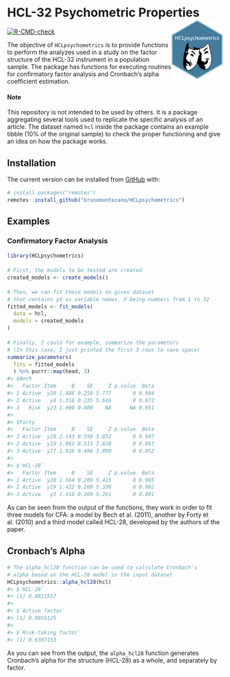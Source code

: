 
<!-- README.md is generated from README.Rmd. Please edit that file -->

# HCL-32 Psychometric Properties <a href='https://github.com/brunomontezano/HCLpsychometrics/'><img src='man/figures/logo.png' align="right" height="139" /></a>

<!-- badges: start -->

[![R-CMD-check](https://github.com/brunomontezano/HCLpsychometrics/workflows/R-CMD-check/badge.svg)](https://github.com/brunomontezano/HCLpsychometrics/actions)
<!-- badges: end -->

The objective of `HCLpsychometrics` is to provide functions to perform
the analyzes used in a study on the factor structure of the HCL-32
instrument in a population sample. The package has functions for
executing routines for confirmatory factor analysis and Cronbach’s alpha
coefficient estimation.

#### Note

This repository is not intended to be used by others. It is a package
aggregating several tools used to replicate the specific analysis of an
article. The dataset named `hcl` inside the package contains an example
tibble (10% of the original sample) to check the proper functioning and
give an idea on how the package works.

## Installation

The current version can be installed from [GitHub](https://github.com/)
with:

``` r
# install.packages("remotes")
remotes::install_github("brunomontezano/HCLpsychometrics")
```

## Examples

### Confirmatory Factor Analysis

``` r
library(HCLpsychometrics)

# First, the models to be tested are created
created_models <- create_models()

# Then, we can fit these models on given dataset
# that contains yX as variable names, X being numbers from 1 to 32
fitted_models <- fit_models(
  data = hcl,
  models = created_models
)

# Finally, I could for example, summarize the parameters
# (In this case, I just printed the first 3 rows to save space)
summarize_parameters(
  fits = fitted_models
  ) %>% purrr::map(head, 3)
#> $Bech
#>   Factor Item     B    SE     Z p.value  Beta
#> 1 Active  y28 1.488 0.258 5.777       0 0.984
#> 2 Active   y4 1.318 0.235 5.616       0 0.872
#> 3   Risk  y23 1.000 0.000    NA      NA 0.851
#> 
#> $Forty
#>   Factor Item     B    SE     Z p.value  Beta
#> 1 Active  y28 2.143 0.556 3.852       0 0.947
#> 2 Active  y19 1.962 0.513 3.828       0 0.867
#> 3 Active  y17 1.928 0.496 3.890       0 0.852
#> 
#> $`HCL-28`
#>   Factor Item     B    SE     Z p.value  Beta
#> 1 Active  y28 1.564 0.289 5.415       0 0.985
#> 2 Active  y19 1.432 0.269 5.330       0 0.902
#> 3 Active   y3 1.416 0.269 5.261       0 0.891
```

As can be seen from the output of the functions, they work in order to
fit three models for CFA: a model by Bech et al. (2011), another by
Forty et al. (2010) and a third model called HCL-28, developed by the
authors of the paper.

## Cronbach’s Alpha

``` r
# The alpha_hcl28 function can be used to calculate Cronbach's
# alpha based on the HCL-28 model in the input dataset
HCLpsychometrics::alpha_hcl28(hcl)
#> $`HCL-28`
#> [1] 0.8821557
#> 
#> $`Active factor`
#> [1] 0.9055125
#> 
#> $`Risk-taking factor`
#> [1] 0.6307153
```

As you can see from the output, the `alpha_hcl28` function generates
Cronbach’s alpha for the structure (HCL-28) as a whole, and separately
by factor.
